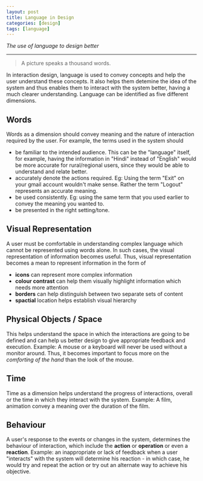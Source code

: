 ```yaml
---
layout: post
title: Language in Design
categories: [design]
tags: [language]
---
```


*The use of language to design better*

-----
<!--more-->

> A picture speaks a thousand words.

In interaction design, language is used to convey concepts and help the user understand
these concepts. It also helps them detemine the idea of the system and thus enables them
to interact with the system better, having a much clearer understanding. Language can be identified as five different dimensions.

## Words

Words as a dimension should convey meaning and the nature of interaction required
by the user. For example, the terms used in the system should
- be familiar to the intended audience. This can be the "language" itself, for example, having the information in "Hindi" instead of "English" would be more accurate for rural/regional users, since they would be able to understand and relate better.
- accurately denote the actions required. Eg: Using the term "Exit" on your gmail account
wouldn't make sense. Rather the term "Logout" represents an accurate meaning.
- be used consistently. Eg: using the same term that you used earlier to convey the meaning you wanted to.
- be presented in the right setting/tone.


## Visual Representation

A user must be comfortable in understanding complex language which cannot be represented using words alone. In such cases, the visual representation of information becomes useful. Thus, visual representation becomes a mean to represent information in the form of
- **icons** can represent more complex information
- **colour contrast** can help them visually highlight information which needs more attention
- **borders** can help distinguish between two separate sets of content
- **spactial** location helps establish visual hierarchy


## Physical Objects / Space

This helps understand the space in which the interactions are going to be defined and can help us better design to give appropriate feedback and execution. Example: A mouse or a keyboard will never be used without a monitor around. Thus, it becomes important to focus more on the *comforting of the hand* than the look of the mouse.


## Time

Time as a dimension helps understand the progress of interactions, overall or the time in which they interact with the system. Example: A film, animation convey a meaning over the duration of the film.


## Behaviour

A user's response to the events or changes in the system, determines the behaviour of interaction, which include the **action** or **operation** or even a **reaction**. Example: an inappropriate or lack of feedback when a user "interacts" with the system will determine his reaction - in which case, he would try and repeat the action or try out an alternate way to achieve his objective.
